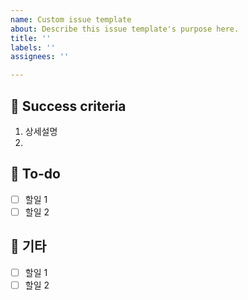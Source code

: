 ```yaml
---
name: Custom issue template
about: Describe this issue template's purpose here.
title: ''
labels: ''
assignees: ''

---
```


## 🐶 Success criteria 
<!-- 이슈를 더 설명해주세요. 글/사진/그림/흐름도 모두 가능합니다. -->
1. 상세설명
2. 

## 🐾 To-do
<!-- 할일은 다시 이슈로 변환해 관리할 수 있습니다. -->
- [ ] 할일 1
- [ ] 할일 2

## 🎸 기타
- [ ] 할일 1
- [ ] 할일 2
